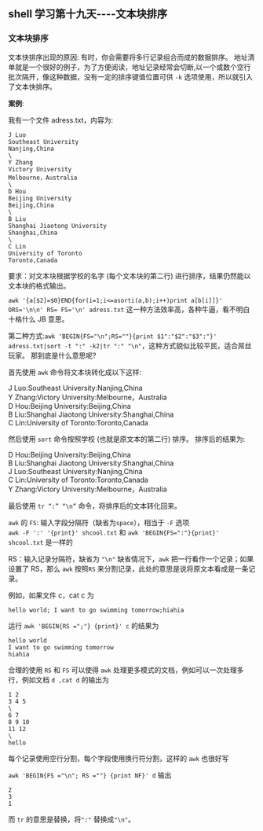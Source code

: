 ## shell 学习第十九天----文本块排序

### 文本块排序

文本快排序出现的原因: 有时，你会需要将多行记录组合而成的数据排序。 地址清单就是一个很好的例子，为了方便阅读，地址记录经常会切断,以一个或数个空行批次隔开，像这种数据，没有一定的排序键值位置可供 `-k` 选项使用，所以就引入了文本快排序。

**案例**:

我有一个文件 adress.txt，内容为:

```
J Luo
Southeast University
Nanjing,China
\ 
Y Zhang
Victory University
Melbourne，Australia
\
D Hou
Beijing University
Beijing,China
\
B Liu
Shanghai Jiaotong University
Shanghai,China
\
C Lin
University of Toronto
Toronto,Canada
```

要求：对文本块根据学校的名字 (每个文本块的第二行) 进行排序，结果仍然能以文本块的格式输出。

`awk '{a[$2]=$0}END{for(i=1;i<=asorti(a,b);i++)print a[b[i]]}' ORS='\n\n' RS= FS='\n' adress.txt` 这一种方法效率高，各种牛逼，看不明白十格什么 JB 意思。

第二种方式:`awk 'BEGIN{FS="\n";RS=""}{print $1":"$2":"$3":"}' adress.txt|sort -t ":" -k2|tr ":" "\n"`，这种方式貌似比较平民，适合屌丝玩家。 那到底是什么意思呢?

首先使用 `awk` 命令将文本块转化成以下这样:

J Luo:Southeast University:Nanjing,China  
Y Zhang:Victory University:Melbourne，Australia  
D Hou:Beijing University:Beijing,China  
B Liu:Shanghai Jiaotong University:Shanghai,China  
C Lin:University of Toronto:Toronto,Canada  

然后使用 `sort` 命令按照学校 (也就是原文本的第二行) 排序。 排序后的结果为:

D Hou:Beijing University:Beijing,China  
B Liu:Shanghai Jiaotong University:Shanghai,China  
J Luo:Southeast University:Nanjing,China  
C Lin:University of Toronto:Toronto,Canada  
Y Zhang:Victory University:Melbourne，Australia  
 
最后使用 `tr “:” “\n”` 命令，将排序后的文本转化回来。  

`awk` 的 `FS`: 输入字段分隔符（缺省为`space`），相当于 `-F` 选项  
`awk -F ':' '{print}' shcool.txt` 和 `awk 'BEGIN{FS=":"}{print}' shcool.txt` 是一样的
 
RS：输入记录分隔符，缺省为 `"\n"` 缺省情况下，`awk` 把一行看作一个记录；如果设置了 RS，那么 `awk` 按照`RS` 来分割记录，此处的意思是说将原文本看成是一条记录。

例如，如果文件 c，cat c 为

`hello world; I want to go swimming tomorrow;hiahia`

运行 `awk 'BEGIN{RS =";"} {print}' c` 的结果为

```
hello world
I want to go swimming tomorrow
hiahia
```

合理的使用 `RS` 和 `FS` 可以使得 `awk` 处理更多模式的文档，例如可以一次处理多行，例如文档 `d ,cat d` 的输出为

```
1 2
3 4 5
\ 
6 7
8 9 10
11 12
\
hello
```

每个记录使用空行分割，每个字段使用换行符分割，这样的 `awk` 也很好写

`awk 'BEGIN{FS ="\n"; RS =""} {print NF}' d` 输出

```
2
3
1
```

而 `tr` 的意思是替换，将`":"` 替换成`"\n"`。